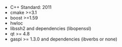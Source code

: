 * C++ Standard: 2011
* cmake >=3.1
* boost >=1.59
* hwloc
* libssh2 and dependencies (libopenssl)
* qt >= 4.8
* gaspi >= 1.3.0 and dependencies (ibverbs or none)
